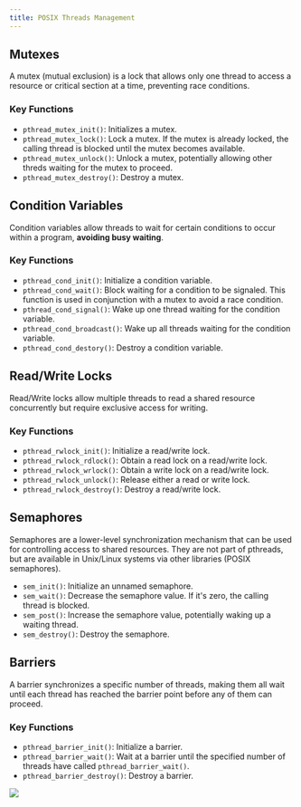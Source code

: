 ```yaml
---
title: POSIX Threads Management
---
```


## Mutexes
A mutex (mutual exclusion) is a lock that allows only one thread to access a resource or critical section at a time, preventing race conditions.
### Key Functions
- `pthread_mutex_init()`: Initializes a mutex.
- `pthread_mutex_lock()`: Lock a mutex. If the mutex is already locked, the calling thread is blocked until the mutex becomes available.
- `pthread_mutex_unlock()`: Unlock a mutex, potentially allowing other threds waiting for the mutex to proceed.
- `pthread_mutex_destroy()`: Destroy a mutex.
## Condition Variables
Condition variables allow threads to wait for certain conditions to occur within a program, **avoiding busy waiting**.
### Key Functions
- `pthread_cond_init()`: Initialize a condition variable.
- `pthread_cond_wait()`: Block waiting for a condition to be signaled. This function is used in conjunction with a mutex to avoid a race condition.
- `pthread_cond_signal()`: Wake up one thread waiting for the condition variable.
- `pthread_cond_broadcast()`: Wake up all threads waiting for the condition variable.
- `pthread_cond_destory()`: Destroy a condition variable.

## Read/Write Locks
Read/Write locks allow multiple threads to read a shared resource concurrently but require exclusive access for writing.
### Key Functions
- `pthread_rwlock_init()`: Initialize a read/write lock.
- `pthread_rwlock_rdlock()`: Obtain a read lock on a read/write lock.
- `pthread_rwlock_wrlock()`: Obtain a write lock on a read/write lock.
- `pthread_rwlock_unlock()`: Release either a read or write lock.
- `pthread_rwlock_destroy()`: Destroy a read/write lock.
## Semaphores
Semaphores are a lower-level synchronization mechanism that can be used for controlling access to shared resources. They are not part of pthreads, but are available in Unix/Linux systems via other libraries (POSIX semaphores).
- `sem_init()`: Initialize an unnamed semaphore.
- `sem_wait()`: Decrease the semaphore value. If it's zero, the calling thread is blocked.
- `sem_post()`: Increase the semaphore value, potentially waking up a waiting thread.
- `sem_destroy()`: Destroy the semaphore.
## Barriers
A barrier synchronizes a specific number of threads, making them all wait until each thread has reached the barrier point before any of them can proceed.
### Key Functions
- `pthread_barrier_init()`: Initialize a barrier.
- `pthread_barrier_wait()`: Wait at a barrier until the specified number of threads have called `pthread_barrier_wait()`.
- `pthread_barrier_destroy()`: Destroy a barrier.

![](../attachments/cleanshot-2025-03-13-at-1722542x.png)